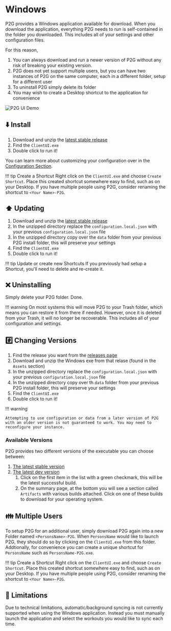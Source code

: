 
# Windows

P2G provides a Windows application available for download. When you download the application, everything P2G needs to run is self-contained in the folder you downloaded.  This includes all of your settings and other configuration files.  

For this reason,

1. You can always download and run a newer version of P2G without any risk of breaking your existing version.
1. P2G does not yet support multiple users, but you can have two instances of P2G on the same computer, each in a different folder, setup for a different user
1. To uninstall P2G simply delete its folder
1. You may wish to create a Desktop shortcut to the application for convenience

![P2G UI Demo](../img/p2g_demo.gif "P2G UI Demo")

## ⬇️ Install

1. Download and unzip the [latest stable release](https://github.com/philosowaffle/peloton-to-garmin/releases)
1. Find the `ClientUI.exe`
1. Double click to run it!

You can learn more about customizing your configuration over in the [Configuration Section](../configuration/index.md).

!!! tip Create a Shortcut
    Right click on the `ClientUI.exe` and choose `Create Shortcut`.  Place this created shortcut somewhere easy to find, such as on your Desktop.  If you have multiple people using P2G, consider renaming the shortcut to `<Your Name>-P2G`.

## ⬆️ Updating

1. Download and unzip the [latest stable release](https://github.com/philosowaffle/peloton-to-garmin/releases)
1. In the unzipped directory replace the `configuration.local.json` with your previous `configuration.local.json` file
1. In the unzipped directory copy over the `data` folder from your previous P2G install folder, this will preserve your settings
1. Find the `ClientUI.exe`
1. Double click to run it!

!!! tip Update or create new Shortcuts
    If you previously had setup a Shortcut, you'll need to delete and re-create it.

## ❌ Uninstalling

Simply delete your P2G folder. Done.

!!! warning
    On most systems this will move P2G to your Trash folder, which means you can restore it from there if needed.  However, once it is deleted from your Trash, it will no longer be recoverable.  This includes all of your configuration and settings.

## #️⃣ Changing Versions

1. Find the release you want from the [releases page](https://github.com/philosowaffle/peloton-to-garmin/releases)
1. Download and unzip the Windows exe from that relase (found in the `Assets` section)
1. In the unzipped directory replace the `configuration.local.json` with your previous `configuration.local.json` file
1. In the unzipped directory copy over th `data` folder from your previous P2G install folder, this will preserve your settings
1. Find the `ClientUI.exe`
1. Double click to run it!

!!! warning

    Attempting to use configuration or data from a later version of P2G with an older version is not guaranteed to work. You may need to reconfigure your instance.

### Available Versions

P2G provides two different versions of the executable you can choose between:

1. [The latest stable version](https://github.com/philosowaffle/peloton-to-garmin/releases)
1. [The latest dev version](https://github.com/philosowaffle/peloton-to-garmin/actions/workflows/publish-latest.yaml)
    1. Click on the first item in the list with a green checkmark, this will be the latest successful build.
    1. On the summary page, at the bottom you will see a section called `Artifacts` with various builds attached. Click on one of these builds to download for your operating system.

## 👪 Multiple Users

To setup P2G for an additional user, simply download P2G again into a new Folder named `<PersonsName>-P2G`.  When `PersonsName` would like to launch P2G, they should do so by clicking on the `ClientUI.exe` from this folder.  Addtionally, for convenience you can create a unique shortcut for `PersonsName` such as `PersonsName-P2G.exe`.

!!! tip Create a Shortcut
    Right click on the `ClientUI.exe` and choose `Create Shortcut`.  Place this created shortcut somewhere easy to find, such as on your Desktop.  If you have multiple people using P2G, consider renaming the shortcut to `<Your Name>-P2G`.

## 🚧 Limitations

Due to technical limitations, automatic/background syncing is not currently supported when using the Windows application.  Instead you must manually launch the application and select the workouts you would like to sync each time.
